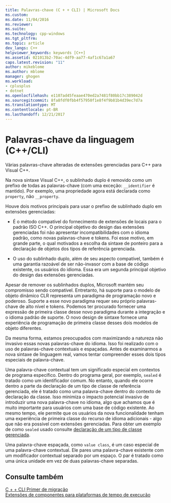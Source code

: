 ```yaml
---
title: Palavras-chave (C + + CLI) | Microsoft Docs
ms.custom: 
ms.date: 11/04/2016
ms.reviewer: 
ms.suite: 
ms.technology: cpp-windows
ms.tgt_pltfrm: 
ms.topic: article
dev_langs: C++
helpviewer_keywords: keywords [C++]
ms.assetid: 021013b2-70ac-4df9-aa77-4af1c67a1a67
caps.latest.revision: "11"
author: mikeblome
ms.author: mblome
manager: ghogen
ms.workload:
- cplusplus
- dotnet
ms.openlocfilehash: e1107ad45feaae470ed2a7481f80bb17c389042d
ms.sourcegitcommit: 8fa8fdf0fbb4f57950f1e8f4f9b81b4d39ec7d7a
ms.translationtype: MT
ms.contentlocale: pt-BR
ms.lasthandoff: 12/21/2017
---
```

# <a name="language-keywords-ccli"></a>Palavras-chave da linguagem (C++/CLI)
Várias palavras-chave alteradas de extensões gerenciadas para C++ para Visual C++.  
  
 Na nova sintaxe Visual C++, o sublinhado duplo é removido como um prefixo de todas as palavras-chave (com uma exceção: `__identifier` é mantido). Por exemplo, uma propriedade agora está declarada como `property`, não `__property`.  
  
 Houve dois motivos principais para usar o prefixo de sublinhado duplo em extensões gerenciadas:  
  
-   É o método compatível do fornecimento de extensões de locais para o padrão ISO C++. O principal objetivo do design das extensões gerenciadas foi não apresentar incompatibilidades com o idioma padrão, como novas palavras-chave e tokens. Foi esse motivo, em grande parte, o qual motivados a escolha da sintaxe de ponteiro para a declaração de objetos dos tipos de referência gerenciada.  
  
-   O uso do sublinhado duplo, além de seu aspecto compatível, também é uma garantia razoável de ser não-invasor com a base de código existente, os usuários do idioma. Essa era um segunda principal objetivo do design das extensões gerenciadas.  
  
 Apesar de remover os sublinhados duplos, Microsoft mantém seu compromisso sendo compatível. Entretanto, há suporte para o modelo de objeto dinâmico CLR representa um paradigma de programação novo e poderoso. Suporte a esse novo paradigma requer seu próprio palavras-chave de alto nível e tokens. Podemos ter procurado fornecer uma expressão de primeira classe desse novo paradigma durante a integração e o idioma padrão de suporte. O novo design de sintaxe fornece uma experiência de programação de primeira classe desses dois modelos de objeto diferentes.  
  
 Da mesma forma, estamos preocupados com maximizando a natureza não invasivo essas novas palavras-chave do idioma. Isso foi realizado com o uso de palavras-chave contextuais e espaçadas. Antes de examinarmos a nova sintaxe de linguagem real, vamos tentar compreender esses dois tipos especiais de palavra-chave.  
  
 Uma palavra-chave contextual tem um significado especial em contextos de programa específico. Dentro do programa geral, por exemplo, `sealed` é tratado como um identificador comum. No entanto, quando ele ocorre dentro a parte da declaração de um tipo de classe de referência gerenciada, ele é tratado como uma palavra-chave dentro do contexto de declaração da classe. Isso minimiza o impacto potencial invasivo de introduzir uma nova palavra-chave no idioma, algo que achamos que é muito importante para usuários com uma base de código existente. Ao mesmo tempo, ele permite que os usuários da nova funcionalidade tenham uma experiência de primeira classe do recurso de idioma adicionais - algo que não era possível com extensões gerenciadas. Para obter um exemplo de como `sealed` usado consulte [declaração de um tipo de classe gerenciada](../dotnet/declaration-of-a-managed-class-type.md).  
  
 Uma palavra-chave espaçada, como `value class`, é um caso especial de uma palavra-chave contextual. Ele pares uma palavra-chave existente com um modificador contextual separado por um espaço. O par é tratado como uma única unidade em vez de duas palavras-chave separadas.  
  
## <a name="see-also"></a>Consulte também  
 [C + + CLI Primer de migração](../dotnet/cpp-cli-migration-primer.md)   
 [Extensões de componentes para plataformas de tempo de execução](../windows/component-extensions-for-runtime-platforms.md)